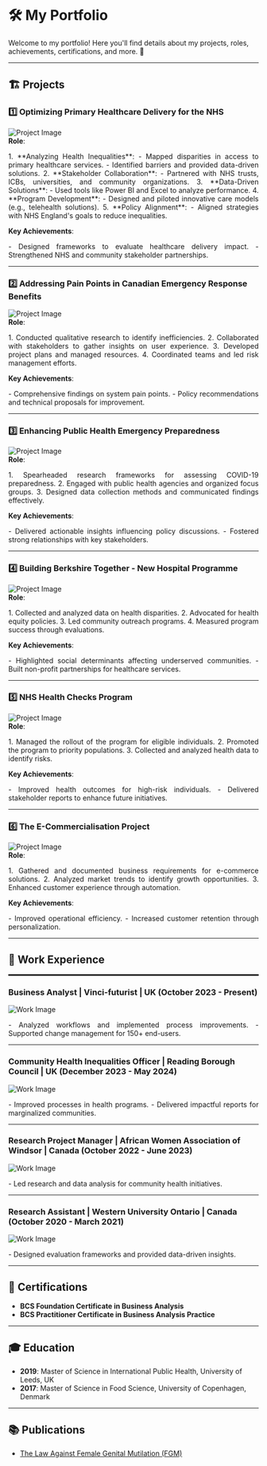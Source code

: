 # 🛠️ My Portfolio

Welcome to my portfolio! Here you'll find details about my projects, roles, achievements, certifications, and more. 🚀

---

## 🏗️ Projects

### 1️⃣ Optimizing Primary Healthcare Delivery for the NHS
![Project Image](https://via.placeholder.com/150)  
**Role**:
<div style="text-align: justify;">
1. **Analyzing Health Inequalities**:
   - Mapped disparities in access to primary healthcare services.
   - Identified barriers and provided data-driven solutions.
2. **Stakeholder Collaboration**:
   - Partnered with NHS trusts, ICBs, universities, and community organizations.
3. **Data-Driven Solutions**:
   - Used tools like Power BI and Excel to analyze performance.
4. **Program Development**:
   - Designed and piloted innovative care models (e.g., telehealth solutions).
5. **Policy Alignment**:
   - Aligned strategies with NHS England's goals to reduce inequalities.
</div>

**Key Achievements**:
<div style="text-align: justify;">
- Designed frameworks to evaluate healthcare delivery impact.
- Strengthened NHS and community stakeholder partnerships.
</div>

---

### 2️⃣ Addressing Pain Points in Canadian Emergency Response Benefits
![Project Image](https://via.placeholder.com/150)  
**Role**:
<div style="text-align: justify;">
1. Conducted qualitative research to identify inefficiencies.
2. Collaborated with stakeholders to gather insights on user experience.
3. Developed project plans and managed resources.
4. Coordinated teams and led risk management efforts.
</div>

**Key Achievements**:
<div style="text-align: justify;">
- Comprehensive findings on system pain points.
- Policy recommendations and technical proposals for improvement.
</div>

---

### 3️⃣ Enhancing Public Health Emergency Preparedness
![Project Image](https://via.placeholder.com/150)  
**Role**:
<div style="text-align: justify;">
1. Spearheaded research frameworks for assessing COVID-19 preparedness.
2. Engaged with public health agencies and organized focus groups.
3. Designed data collection methods and communicated findings effectively.
</div>

**Key Achievements**:
<div style="text-align: justify;">
- Delivered actionable insights influencing policy discussions.
- Fostered strong relationships with key stakeholders.
</div>

---

### 4️⃣ Building Berkshire Together - New Hospital Programme
![Project Image](https://via.placeholder.com/150)  
**Role**:
<div style="text-align: justify;">
1. Collected and analyzed data on health disparities.
2. Advocated for health equity policies.
3. Led community outreach programs.
4. Measured program success through evaluations.
</div>

**Key Achievements**:
<div style="text-align: justify;">
- Highlighted social determinants affecting underserved communities.
- Built non-profit partnerships for healthcare services.
</div>

---

### 5️⃣ NHS Health Checks Program
![Project Image](https://via.placeholder.com/150)  
**Role**:
<div style="text-align: justify;">
1. Managed the rollout of the program for eligible individuals.
2. Promoted the program to priority populations.
3. Collected and analyzed health data to identify risks.
</div>

**Key Achievements**:
<div style="text-align: justify;">
- Improved health outcomes for high-risk individuals.
- Delivered stakeholder reports to enhance future initiatives.
</div>

---

### 6️⃣ The E-Commercialisation Project
![Project Image](https://via.placeholder.com/150)  
**Role**:
<div style="text-align: justify;">
1. Gathered and documented business requirements for e-commerce solutions.
2. Analyzed market trends to identify growth opportunities.
3. Enhanced customer experience through automation.
</div>

**Key Achievements**:
<div style="text-align: justify;">
- Improved operational efficiency.
- Increased customer retention through personalization.
</div>

---

## 👔 Work Experience
<div style="border-top: 3px solid #000; margin: 10px 0;"></div>

### Business Analyst | Vinci-futurist | UK (October 2023 - Present)
![Work Image](https://via.placeholder.com/150)
<div style="text-align: justify;">
- Analyzed workflows and implemented process improvements.
- Supported change management for 150+ end-users.
</div>

---

### Community Health Inequalities Officer | Reading Borough Council | UK (December 2023 - May 2024)
![Work Image](https://via.placeholder.com/150)
<div style="text-align: justify;">
- Improved processes in health programs.
- Delivered impactful reports for marginalized communities.
</div>

---

### Research Project Manager | African Women Association of Windsor | Canada (October 2022 - June 2023)
![Work Image](https://via.placeholder.com/150)
<div style="text-align: justify;">
- Led research and data analysis for community health initiatives.
</div>

---

### Research Assistant | Western University Ontario | Canada (October 2020 - March 2021)
![Work Image](https://via.placeholder.com/150)
<div style="text-align: justify;">
- Designed evaluation frameworks and provided data-driven insights.
</div>

---

## 📜 Certifications
- **BCS Foundation Certificate in Business Analysis**
- **BCS Practitioner Certificate in Business Analysis Practice**

---

## 🎓 Education
- **2019**: Master of Science in International Public Health, University of Leeds, UK
- **2017**: Master of Science in Food Science, University of Copenhagen, Denmark

---

## 📚 Publications
- [The Law Against Female Genital Mutilation (FGM)](https://www.researchgate.net/publication/373556835_The_law_against_Female_Genital_Mutilation_FGM_can_scare_people_from_performing_FGM_but_it_doesn't_change_their_attitudes_Findings_of_a_qualitative_study_on_FGM_in_Leeds_United_Kingdom)

